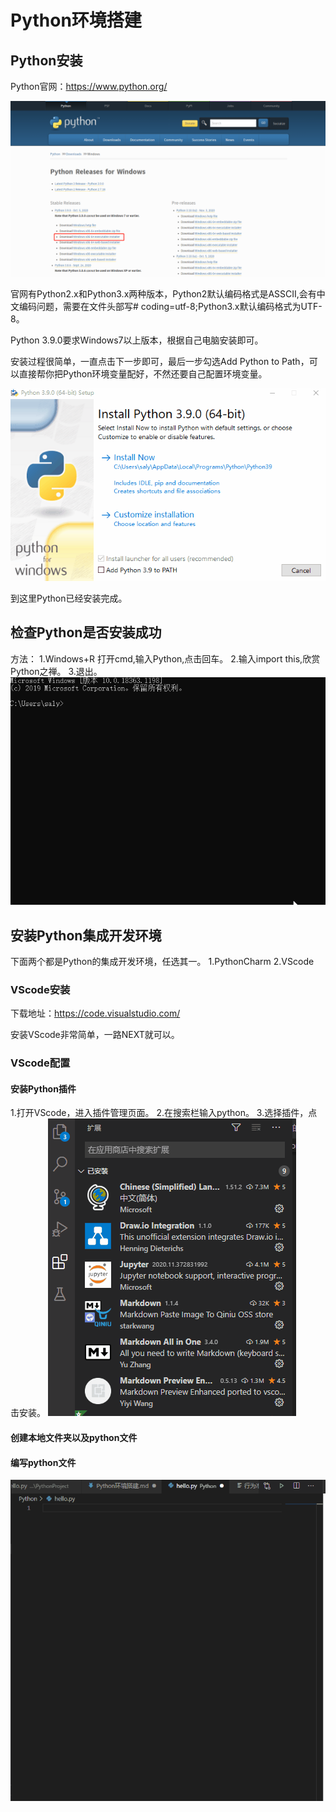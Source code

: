# Python环境搭建

## Python安装

Python官网：<https://www.python.org/>

![节点](./img/20201126145009.png)

官网有Python2.x和Python3.x两种版本，Python2默认编码格式是ASSCII,会有中文编码问题，需要在文件头部写# coding=utf-8;Python3.x默认编码格式为UTF-8。

Python 3.9.0要求Windows7以上版本，根据自己电脑安装即可。

安装过程很简单，一直点击下一步即可，最后一步勾选Add Python to Path，可以直接帮你把Python环境变量配好，不然还要自己配置环境变量。

![节点](./img/python_down.gif)

到这里Python已经安装完成。

## 检查Python是否安装成功

方法：
1.Windows+R 打开cmd,输入Python,点击回车。
2.输入import this,欣赏Python之禅。
3.退出。
![节点](./img/python_check.gif)

## 安装Python集成开发环境

下面两个都是Python的集成开发环境，任选其一。
1.PythonCharm
2.VScode

### VScode安装

下载地址：<https://code.visualstudio.com/>

安装VScode非常简单，一路NEXT就可以。

### VScode配置

#### 安装Python插件

1.打开VScode，进入插件管理页面。
2.在搜索栏输入python。
3.选择插件，点击安装。
![节点](./img/python_plug.gif)

#### 创建本地文件夹以及python文件

#### 编写python文件

![节点](./img/python_demo.gif)